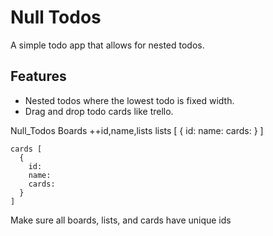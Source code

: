 # Null Todos

A simple todo app that allows for nested todos.

## Features
- Nested todos where the lowest todo is fixed width.
- Drag and drop todo cards like trello.


Null_Todos
Boards
  ++id,name,lists
    lists [
      {
        id:
        name:
        cards:
      }
    ]

    cards [
      {
        id:
        name:
        cards:
      }
    ]
    
Make sure all boards, lists, and cards have unique ids